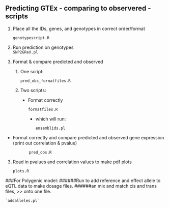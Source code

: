 ## Predicting GTEx - comparing to observered - scripts
1. Place all the IDs, genes, and genotypes in correct order/format

    `genotypescript.R`

2. Run prediction on genotypes    
    `SNP2GReX.pl`

3. Format & compare predicted and observed
    1. One script:
    
        `pred_obs_formatfiles.R`

    2. Two scripts:
        * Format correctly 

            `formatfiles.R`

            * which will run:
            
                `ensemblids.pl`

* Format correctly and compare predicted and observed gene expression (print out correlation & pvalue)

             pred_obs.R

3. Read in pvalues and correlation values to make pdf plots

    `plots.R`


    
###For Polygenic model:
######Run to add reference and effect allele to eQTL data to make dosage files.
######an mix and match cis and trans files, >> onto one file.

    `addalleles.pl`
    
